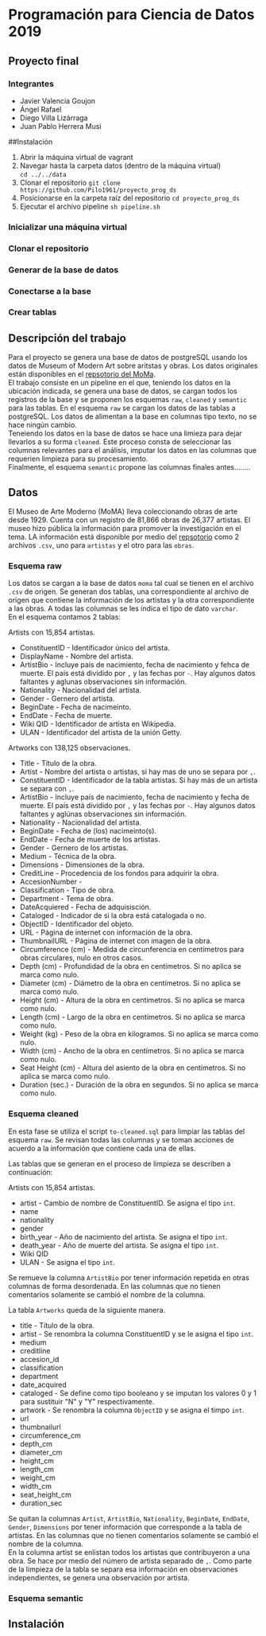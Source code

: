 # Programación para Ciencia de Datos 2019
## Proyecto final

### Integrantes
* Javier Valencia Goujon  
* Ángel Rafael   
* Diego Villa Lizárraga  
* Juan Pablo Herrera Musi

##Instalación
1. Abrir la máquina virtual de vagrant  
2. Navegar hasta la carpeta datos (dentro de la máquina virtual)  
`cd ../../data`
3. Clonar el repositorio
`git clone https://github.com/Pilo1961/proyecto_prog_ds`
4. Posicionarse en la carpeta raíz del repositorio
`cd proyecto_prog_ds`  
5. Ejecutar el archivo pipeline
`sh pipeline.sh`


### Inicializar una máquina virtual

### Clonar el repositorio

### Generar de la base de datos


### Conectarse a la base



### Crear tablas








## Descripción del trabajo  
Para el proyecto se genera una base de datos de postgreSQL usando los datos de Museum of Modern Art sobre aritstas y obras. Los datos originales están disponibles en el [repsotorio del MoMa](https://www.google.comhttps://github.com/MuseumofModernArt/collection).  
El trabajo consiste en un pipeline en el que, teniendo los datos en la ubicación indicada, se genera una base de datos, se cargan todos los registros de la base y se proponen los esquemas `raw`, `cleaned` y `semantic` para las tablas.
En el esquema `raw` se cargan los datos de las tablas a postgreSQL. Los datos de alimentan a la base en columnas tipo texto, no se hace ningún cambio.  
Teneiendo los datos en la base de datos se hace una limieza para dejar llevarlos a su forma `cleaned`. Este proceso consta de seleccionar las columnas relevantes para el análisis, imputar los datos en las columnas que requerien limpieza para su procesamiento.  
Finalmente, el esquema `semantic` propone las columnas finales antes........   

## Datos
El Museo de Arte Moderno (MoMA) lleva coleccionando obras de arte desde 1929. Cuenta con un registro de 81,866 obras de 26,377 artistas. El museo hizo pública la información para promover la investigación en el tema. LA información está disponible por medio del [repsotorio](https://www.google.comhttps://github.com/MuseumofModernArt/collection)  como 2 archivos `.csv`, uno para `artistas` y el otro para las `obras`.

### Esquema raw
Los datos se cargan a la base de datos `moma` tal cual se tienen en el archivo `.csv` de origen. Se generan dos tablas, una correspondiente al archivo de origen que contiene la información de los artistas y la otra correspondiente a las obras. A todas las columnas se les indica el tipo de dato `varchar`.   
En el esquema contamos 2 tablas:

Artists con 15,854 artistas.
* ConstituentID - Identificador único del artista.  
* DisplayName - Nombre del artista.
* ArtistBio - Incluye país de nacimiento, fecha de nacimiento y fehca de muerte. El país está dividido por `,` y las fechas por `-`. Hay algunos datos faltantes y aglunas observaciones sin información.  
* Nationality - Nacionalidad del artista.  
* Gender - Gernero del artista.  
* BeginDate - Fecha de nacimeinto.  
* EndDate - Fecha de muerte.  
* Wiki QID -  Identificador de artista en Wikipedia.
* ULAN - Identificador del artista de la unión Getty.  

Artworks con 138,125 observaciones.  
* Title - Título de la obra.  
* Artist - Nombre del artista o artistas, si hay mas de uno se separa por `,`.
* ConstituentID - Identificador de la tabla artistas. Si hay más de un artista se separa con `,`.
* ArtistBio - Incluye país de nacimiento, fecha de nacimiento y fecha de muerte. El país está dividido por `,` y las fechas por `-`. Hay algunos datos faltantes y aglúnas observaciones sin información.  
* Nationality - Nacionalidad del artista.   
* BeginDate - Fecha de (los) nacimeinto(s).  
* EndDate - Fecha de muerte de los artistas.  
* Gender - Gernero de los artistas.
* Medium - Técnica de la obra.
* Dimensions - Dimensiones de la obra.
* CreditLine - Procedencia de los fondos para adquirir la obra.
* AccesionNumber -
* Classification - Tipo de obra.
* Department - Tema de obra.
* DateAcquiered - Fecha de adquisisción.
* Cataloged - Indicador de si la obra está catalogada o no.
* ObjectID - Identificador del objeto.
* URL - Página de internet con información de la obra.
* ThumbnailURL - Página de internet con imagen de la obra.
*	Circumference (cm) - Medida de circunferencia en centímetros para obras circulares, nulo en otros casos.
*	Depth (cm)	- Profundidad de la obra en centímetros. Si no aplica se marca como nulo.
* Diameter (cm) - Diámetro de la obra en centímetros. Si no aplica se marca como nulo.
* Height (cm)	 - Altura de la obra en centimetros. Si no aplica se marca como nulo.
* Length (cm) - Largo de la obra en centímetros. Si no aplica se marca como nulo.
* Weight (kg) - Peso de la obra en kilogramos. Si no aplica se marca como nulo.
*	Width (cm) - Ancho de la obra en centímetros. Si no aplica se marca como nulo.
*	Seat Height (cm) - Altura del asiento de la obra en centímetros. Si no aplica se marca como nulo.
*	Duration (sec.) - Duración de la obra en segundos. Si no aplica se marca como nulo.

### Esquema cleaned
En esta fase se utiliza el script `to-cleaned.sql` para limpiar las tablas del esquema `raw`. Se revisan todas las columnas y se toman acciones de acuerdo a la información que contiene cada una de ellas.

Las tablas que se generan en el proceso de limpieza se describen a continuación:

Artists con 15,854 artistas.
* artist - Cambio de nombre de ConstituentID. Se asigna el tipo `int`.
* name
* nationality
* gender
* birth_year - Año de nacimiento del artista. Se asigna el tipo `int`.  
* death_year - Año de muerte del artista. Se asigna el tipo `int`.
* Wiki QID
* ULAN - Se asigna el tipo `int`.  

Se remueve la columna `ArtistBio` por tener información repetida en otras columnas de forma desordenada.
En las columnas que no tienen comentarios solamente se cambió el nombre de la columna.

La tabla `Artworks` queda de la siguiente manera.
* title - Título de la obra.  
* artist - Se renombra la columna ConstituentID y se le asigna el tipo `int`.
* medium  
* creditline
* accesion_id
* classification
* department
* date_acquired
* cataloged - Se define como tipo booleano y se imputan los valores 0 y 1 para sustituir "N" y "Y" respectivamente.
* artwork - Se renombra la columna `ObjectID` y se asigna el timpo `int`.
* url
* thumbnailurl
*	circumference_cm
*	depth_cm
* diameter_cm
* height_cm
* length_cm
* weight_cm
*	width_cm
*	seat_height_cm
*	duration_sec


Se quitan la columnas `Artist`, `ArtistBio`, `Nationality`, `BeginDate`, `EndDate`, `Gender`, `Dimensions` por tener información que corresponde a la tabla de artistas.
En las columnas que no tienen comentarios solamente se cambió el nombre de la columna.  
En la columna artist se enlistan todos los artistas que contribuyeron a una obra. Se hace por medio del número de artista separado de `,`. Como parte de la limpieza de la tabla se separa esa información en observaciones independientes, se genera una observación por artista.



### Esquema semantic


## Instalación

